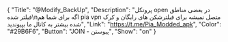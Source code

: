 {
"Title": "@Modify_BackUp",
"Description": "پروتکل open در بعضی مناطق فیلتر شده\nاگه برای شما هم pia vpn متصل نمیشه برای فیلترشکن های رایگان و کرک شده بیشتر به کانال ما بپیوندید",
"Link": "https://t.me/Pia_Modded_apk",
"Color": "#29B6F6",
"Button": "JOIN - پیوستن",
"Show": "on"
}
